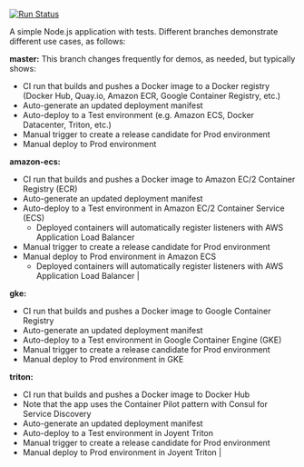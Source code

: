 [![Run Status](https://api.shippable.com/projects/56e93b119d043da07bdda580/badge?branch=master)](https://app.shippable.com/projects/56e93b119d043da07bdda580)

A simple Node.js application with tests. Different branches demonstrate different use cases, as follows:

**master:**
This branch changes frequently for demos, as needed, but typically shows:
  * CI run that builds and pushes a Docker image to a Docker registry (Docker Hub, Quay.io, Amazon ECR, Google Container Registry, etc.)
  * Auto-generate an updated deployment manifest 
  * Auto-deploy to a Test environment (e.g. Amazon ECS, Docker Datacenter, Triton, etc.)
  * Manual trigger to create a release candidate for Prod environment
  * Manual deploy to Prod environment

**amazon-ecs:**
* CI run that builds and pushes a Docker image to Amazon EC/2 Container Registry (ECR)
* Auto-generate an updated deployment manifest
* Auto-deploy to a Test environment in Amazon EC/2 Container Service (ECS)   
  * Deployed containers will automatically register listeners with AWS Application Load Balancer
* Manual trigger to create a release candidate for Prod environment
* Manual deploy to Prod environment in Amazon ECS   
  * Deployed containers will automatically register listeners with AWS Application Load Balancer |

**gke:**
* CI run that builds and pushes a Docker image to Google Container Registry
* Auto-generate an updated deployment manifest
* Auto-deploy to a Test environment in Google Container Engine (GKE)
* Manual trigger to create a release candidate for Prod environment
* Manual deploy to Prod environment in GKE                                                                                                 

**triton:**  
* CI run that builds and pushes a Docker image to Docker Hub
* Note that the app uses the Container Pilot pattern with Consul for Service Discovery
* Auto-generate an updated deployment manifest
* Auto-deploy to a Test environment in Joyent Triton
* Manual trigger to create a release candidate for Prod environment
* Manual deploy to Prod environment in Joyent Triton                                                                                                                                                      |
